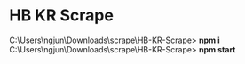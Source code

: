 # HB KR Scrape
 
C:\Users\ngjun\Downloads\scrape\HB-KR-Scrape> **npm i**
C:\Users\ngjun\Downloads\scrape\HB-KR-Scrape> **npm start**
